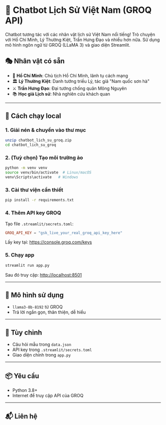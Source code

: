 # 📜 Chatbot Lịch Sử Việt Nam (GROQ API)

Chatbot tương tác với các nhân vật lịch sử Việt Nam nổi tiếng! Trò chuyện với Hồ Chí Minh, Lý Thường Kiệt, Trần Hưng Đạo và nhiều hơn nữa. Sử dụng mô hình ngôn ngữ từ GROQ (LLaMA 3) và giao diện Streamlit.

## 🎭 Nhân vật có sẵn

- 🌟 **Hồ Chí Minh**: Chủ tịch Hồ Chí Minh, lãnh tụ cách mạng
- 🏛️ **Lý Thường Kiệt**: Danh tướng triều Lý, tác giả "Nam quốc sơn hà"  
- ⚔️ **Trần Hưng Đạo**: Đại tướng chống quân Mông Nguyên
- 📚 **Học giả Lịch sử**: Nhà nghiên cứu khách quan

---

## 🚀 Cách chạy local

### 1. Giải nén & chuyển vào thư mục

```bash
unzip chatbot_lich_su_groq.zip
cd chatbot_lich_su_groq
```

### 2. (Tuỳ chọn) Tạo môi trường ảo

```bash
python -m venv venv
source venv/bin/activate  # Linux/macOS
venv\Scripts\activate   # Windows
```

### 3. Cài thư viện cần thiết

```bash
pip install -r requirements.txt
```

### 4. Thêm API key GROQ

Tạo file `.streamlit/secrets.toml`:

```toml
GROQ_API_KEY = "gsk_live_your_real_groq_api_key_here"
```

Lấy key tại: https://console.groq.com/keys

### 5. Chạy app

```bash
streamlit run app.py
```

Sau đó truy cập: [http://localhost:8501](http://localhost:8501)

---

## 🧠 Mô hình sử dụng

- `llama3-8b-8192` từ GROQ
- Trả lời ngắn gọn, thân thiện, dễ hiểu

---

## 📝 Tùy chỉnh

- Câu hỏi mẫu trong `data.json`
- API key trong `.streamlit/secrets.toml`
- Giao diện chính trong `app.py`

---

## 📦 Yêu cầu

- Python 3.8+
- Internet để truy cập API của GROQ

---

## 📬 Liên hệ


